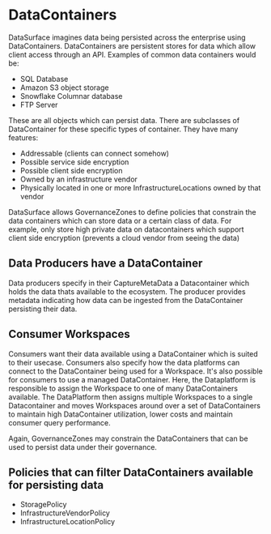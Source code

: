 # DataContainers

DataSurface imagines data being persisted across the enterprise using DataContainers. DataContainers are persistent stores for data which allow client access through an API. Examples of common data containers would be:

* SQL Database
* Amazon S3 object storage
* Snowflake Columnar database
* FTP Server

These are all objects which can persist data. There are subclasses of DataContainer for these specific types of container. They have many features:

* Addressable (clients can connect somehow)
* Possible service side encryption
* Possible client side encryption
* Owned by an infrastructure vendor
* Physically located in one or more InfrastructureLocations owned by that vendor

DataSurface allows GovernanceZones to define policies that constrain the data containers which can store data or a certain class of data. For example, only store high private data on datacontainers which support client side encryption (prevents a cloud vendor from seeing the data)

## Data Producers have a DataContainer

Data producers specify in their CaptureMetaData a Datacontainer which holds the data thats available to the ecosystem. The producer provides metadata indicating how data can be ingested from the DataContainer persisting their data.

## Consumer Workspaces

Consumers want their data available using a DataContainer which is suited to their usecase. Consumers also specify how the data platforms can connect to the DataContainer being used for a Workspace. It's also possible for consumers to use a managed DataContainer. Here, the Dataplatform is responsible to assign the Workspace to one of many DataContainers available. The DataPlatform then assigns multiple Workspaces to a single Datacontainer and moves Workspaces around over a set of DataContainers to maintain high DataContainer utilization, lower costs and maintain consumer query performance.

Again, GovernanceZones may constrain the DataContainers that can be used to persist data under their governance.

## Policies that can filter DataContainers available for persisting data

* StoragePolicy
* InfrastructureVendorPolicy
* InfrastructureLocationPolicy
